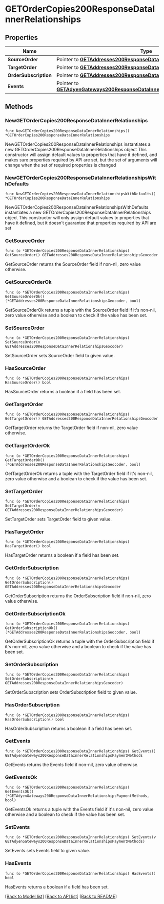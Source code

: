 # GETOrderCopies200ResponseDataInnerRelationships

## Properties

Name | Type | Description | Notes
------------ | ------------- | ------------- | -------------
**SourceOrder** | Pointer to [**GETAddresses200ResponseDataInnerRelationshipsGeocoder**](GETAddresses200ResponseDataInnerRelationshipsGeocoder.md) |  | [optional] 
**TargetOrder** | Pointer to [**GETAddresses200ResponseDataInnerRelationshipsGeocoder**](GETAddresses200ResponseDataInnerRelationshipsGeocoder.md) |  | [optional] 
**OrderSubscription** | Pointer to [**GETAddresses200ResponseDataInnerRelationshipsGeocoder**](GETAddresses200ResponseDataInnerRelationshipsGeocoder.md) |  | [optional] 
**Events** | Pointer to [**GETAdyenGateways200ResponseDataInnerRelationshipsPaymentMethods**](GETAdyenGateways200ResponseDataInnerRelationshipsPaymentMethods.md) |  | [optional] 

## Methods

### NewGETOrderCopies200ResponseDataInnerRelationships

`func NewGETOrderCopies200ResponseDataInnerRelationships() *GETOrderCopies200ResponseDataInnerRelationships`

NewGETOrderCopies200ResponseDataInnerRelationships instantiates a new GETOrderCopies200ResponseDataInnerRelationships object
This constructor will assign default values to properties that have it defined,
and makes sure properties required by API are set, but the set of arguments
will change when the set of required properties is changed

### NewGETOrderCopies200ResponseDataInnerRelationshipsWithDefaults

`func NewGETOrderCopies200ResponseDataInnerRelationshipsWithDefaults() *GETOrderCopies200ResponseDataInnerRelationships`

NewGETOrderCopies200ResponseDataInnerRelationshipsWithDefaults instantiates a new GETOrderCopies200ResponseDataInnerRelationships object
This constructor will only assign default values to properties that have it defined,
but it doesn't guarantee that properties required by API are set

### GetSourceOrder

`func (o *GETOrderCopies200ResponseDataInnerRelationships) GetSourceOrder() GETAddresses200ResponseDataInnerRelationshipsGeocoder`

GetSourceOrder returns the SourceOrder field if non-nil, zero value otherwise.

### GetSourceOrderOk

`func (o *GETOrderCopies200ResponseDataInnerRelationships) GetSourceOrderOk() (*GETAddresses200ResponseDataInnerRelationshipsGeocoder, bool)`

GetSourceOrderOk returns a tuple with the SourceOrder field if it's non-nil, zero value otherwise
and a boolean to check if the value has been set.

### SetSourceOrder

`func (o *GETOrderCopies200ResponseDataInnerRelationships) SetSourceOrder(v GETAddresses200ResponseDataInnerRelationshipsGeocoder)`

SetSourceOrder sets SourceOrder field to given value.

### HasSourceOrder

`func (o *GETOrderCopies200ResponseDataInnerRelationships) HasSourceOrder() bool`

HasSourceOrder returns a boolean if a field has been set.

### GetTargetOrder

`func (o *GETOrderCopies200ResponseDataInnerRelationships) GetTargetOrder() GETAddresses200ResponseDataInnerRelationshipsGeocoder`

GetTargetOrder returns the TargetOrder field if non-nil, zero value otherwise.

### GetTargetOrderOk

`func (o *GETOrderCopies200ResponseDataInnerRelationships) GetTargetOrderOk() (*GETAddresses200ResponseDataInnerRelationshipsGeocoder, bool)`

GetTargetOrderOk returns a tuple with the TargetOrder field if it's non-nil, zero value otherwise
and a boolean to check if the value has been set.

### SetTargetOrder

`func (o *GETOrderCopies200ResponseDataInnerRelationships) SetTargetOrder(v GETAddresses200ResponseDataInnerRelationshipsGeocoder)`

SetTargetOrder sets TargetOrder field to given value.

### HasTargetOrder

`func (o *GETOrderCopies200ResponseDataInnerRelationships) HasTargetOrder() bool`

HasTargetOrder returns a boolean if a field has been set.

### GetOrderSubscription

`func (o *GETOrderCopies200ResponseDataInnerRelationships) GetOrderSubscription() GETAddresses200ResponseDataInnerRelationshipsGeocoder`

GetOrderSubscription returns the OrderSubscription field if non-nil, zero value otherwise.

### GetOrderSubscriptionOk

`func (o *GETOrderCopies200ResponseDataInnerRelationships) GetOrderSubscriptionOk() (*GETAddresses200ResponseDataInnerRelationshipsGeocoder, bool)`

GetOrderSubscriptionOk returns a tuple with the OrderSubscription field if it's non-nil, zero value otherwise
and a boolean to check if the value has been set.

### SetOrderSubscription

`func (o *GETOrderCopies200ResponseDataInnerRelationships) SetOrderSubscription(v GETAddresses200ResponseDataInnerRelationshipsGeocoder)`

SetOrderSubscription sets OrderSubscription field to given value.

### HasOrderSubscription

`func (o *GETOrderCopies200ResponseDataInnerRelationships) HasOrderSubscription() bool`

HasOrderSubscription returns a boolean if a field has been set.

### GetEvents

`func (o *GETOrderCopies200ResponseDataInnerRelationships) GetEvents() GETAdyenGateways200ResponseDataInnerRelationshipsPaymentMethods`

GetEvents returns the Events field if non-nil, zero value otherwise.

### GetEventsOk

`func (o *GETOrderCopies200ResponseDataInnerRelationships) GetEventsOk() (*GETAdyenGateways200ResponseDataInnerRelationshipsPaymentMethods, bool)`

GetEventsOk returns a tuple with the Events field if it's non-nil, zero value otherwise
and a boolean to check if the value has been set.

### SetEvents

`func (o *GETOrderCopies200ResponseDataInnerRelationships) SetEvents(v GETAdyenGateways200ResponseDataInnerRelationshipsPaymentMethods)`

SetEvents sets Events field to given value.

### HasEvents

`func (o *GETOrderCopies200ResponseDataInnerRelationships) HasEvents() bool`

HasEvents returns a boolean if a field has been set.


[[Back to Model list]](../README.md#documentation-for-models) [[Back to API list]](../README.md#documentation-for-api-endpoints) [[Back to README]](../README.md)


